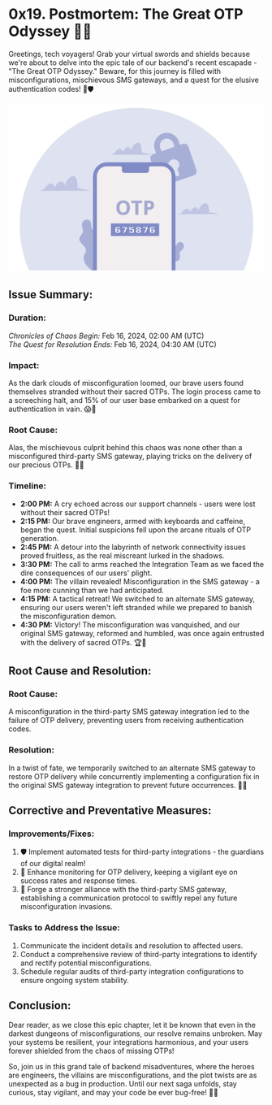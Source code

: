 # 0x19. Postmortem: The Great OTP Odyssey 🚀✨

Greetings, tech voyagers! Grab your virtual swords and shields because we're about to delve into the epic tale of our backend's recent escapade - "The Great OTP Odyssey." Beware, for this journey is filled with misconfigurations, mischievous SMS gateways, and a quest for the elusive authentication codes! 🏹🛡

![OTP](otp.png)

## Issue Summary:

### Duration:

*Chronicles of Chaos Begin:* Feb 16, 2024, 02:00 AM (UTC)  
*The Quest for Resolution Ends:* Feb 16, 2024, 04:30 AM (UTC)

### Impact:

As the dark clouds of misconfiguration loomed, our brave users found themselves stranded without their sacred OTPs. The login process came to a screeching halt, and 15% of our user base embarked on a quest for authentication in vain. 😱🔐

### Root Cause:

Alas, the mischievous culprit behind this chaos was none other than a misconfigured third-party SMS gateway, playing tricks on the delivery of our precious OTPs. 🤖📵

### Timeline:

- **2:00 PM:** A cry echoed across our support channels - users were lost without their sacred OTPs!
- **2:15 PM:** Our brave engineers, armed with keyboards and caffeine, began the quest. Initial suspicions fell upon the arcane rituals of OTP generation.
- **2:45 PM:** A detour into the labyrinth of network connectivity issues proved fruitless, as the real miscreant lurked in the shadows.
- **3:30 PM:** The call to arms reached the Integration Team as we faced the dire consequences of our users' plight.
- **4:00 PM:** The villain revealed! Misconfiguration in the SMS gateway - a foe more cunning than we had anticipated.
- **4:15 PM:** A tactical retreat! We switched to an alternate SMS gateway, ensuring our users weren't left stranded while we prepared to banish the misconfiguration demon.
- **4:30 PM:** Victory! The misconfiguration was vanquished, and our original SMS gateway, reformed and humbled, was once again entrusted with the delivery of sacred OTPs. 🏆💪

## Root Cause and Resolution:

### Root Cause:

A misconfiguration in the third-party SMS gateway integration led to the failure of OTP delivery, preventing users from receiving authentication codes.

### Resolution:

In a twist of fate, we temporarily switched to an alternate SMS gateway to restore OTP delivery while concurrently implementing a configuration fix in the original SMS gateway integration to prevent future occurrences. 🔄🔧

## Corrective and Preventative Measures:

### Improvements/Fixes:

1. 🛡 Implement automated tests for third-party integrations - the guardians of our digital realm!
2. 📡 Enhance monitoring for OTP delivery, keeping a vigilant eye on success rates and response times.
3. 🤝 Forge a stronger alliance with the third-party SMS gateway, establishing a communication protocol to swiftly repel any future misconfiguration invasions.

### Tasks to Address the Issue:

1. Communicate the incident details and resolution to affected users.
2. Conduct a comprehensive review of third-party integrations to identify and rectify potential misconfigurations.
3. Schedule regular audits of third-party integration configurations to ensure ongoing system stability.

## Conclusion:

Dear reader, as we close this epic chapter, let it be known that even in the darkest dungeons of misconfigurations, our resolve remains unbroken. May your systems be resilient, your integrations harmonious, and your users forever shielded from the chaos of missing OTPs!

So, join us in this grand tale of backend misadventures, where the heroes are engineers, the villains are misconfigurations, and the plot twists are as unexpected as a bug in production. Until our next saga unfolds, stay curious, stay vigilant, and may your code be ever bug-free! 🚀✨
